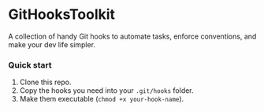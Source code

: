 # GitHooksToolkit  

A collection of handy Git hooks to automate tasks, enforce conventions, and make your dev life simpler.  

### Quick start  
1. Clone this repo.  
2. Copy the hooks you need into your `.git/hooks` folder.  
3. Make them executable (`chmod +x your-hook-name`). 
